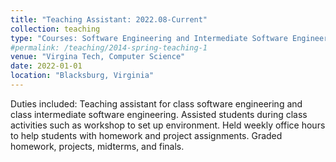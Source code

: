 ```yaml
---
title: "Teaching Assistant: 2022.08-Current"
collection: teaching
type: "Courses: Software Engineering and Intermediate Software Engineering"
#permalink: /teaching/2014-spring-teaching-1
venue: "Virgina Tech, Computer Science"
date: 2022-01-01
location: "Blacksburg, Virginia"
---
```


Duties included: Teaching assistant for class software engineering and class intermediate software engineering. Assisted students during class activities such as workshop to set up environment. Held weekly office hours to help students with homework and project assignments. Graded homework, projects, midterms, and finals.